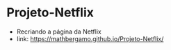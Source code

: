# Projeto-Netflix

- Recriando a página da Netflix
- link: https://mathbergamo.github.io/Projeto-Netflix/
